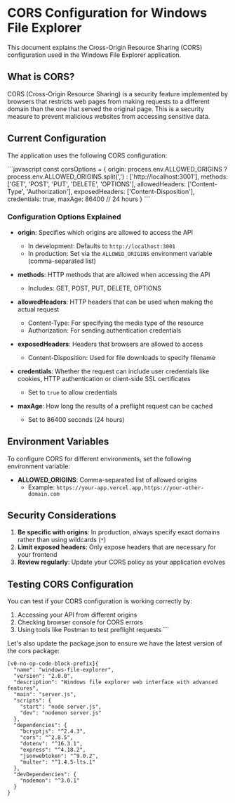 # CORS Configuration for Windows File Explorer

This document explains the Cross-Origin Resource Sharing (CORS) configuration used in the Windows File Explorer application.

## What is CORS?

CORS (Cross-Origin Resource Sharing) is a security feature implemented by browsers that restricts web pages from making requests to a different domain than the one that served the original page. This is a security measure to prevent malicious websites from accessing sensitive data.

## Current Configuration

The application uses the following CORS configuration:

\`\`\`javascript
const corsOptions = {
  origin: process.env.ALLOWED_ORIGINS ? process.env.ALLOWED_ORIGINS.split(',') : ['http://localhost:3001'],
  methods: ['GET', 'POST', 'PUT', 'DELETE', 'OPTIONS'],
  allowedHeaders: ['Content-Type', 'Authorization'],
  exposedHeaders: ['Content-Disposition'],
  credentials: true,
  maxAge: 86400 // 24 hours
}
\`\`\`

### Configuration Options Explained

- **origin**: Specifies which origins are allowed to access the API
  - In development: Defaults to `http://localhost:3001`
  - In production: Set via the `ALLOWED_ORIGINS` environment variable (comma-separated list)
  
- **methods**: HTTP methods that are allowed when accessing the API
  - Includes: GET, POST, PUT, DELETE, OPTIONS

- **allowedHeaders**: HTTP headers that can be used when making the actual request
  - Content-Type: For specifying the media type of the resource
  - Authorization: For sending authentication credentials

- **exposedHeaders**: Headers that browsers are allowed to access
  - Content-Disposition: Used for file downloads to specify filename

- **credentials**: Whether the request can include user credentials like cookies, HTTP authentication or client-side SSL certificates
  - Set to `true` to allow credentials

- **maxAge**: How long the results of a preflight request can be cached
  - Set to 86400 seconds (24 hours)

## Environment Variables

To configure CORS for different environments, set the following environment variable:

- **ALLOWED_ORIGINS**: Comma-separated list of allowed origins
  - Example: `https://your-app.vercel.app,https://your-other-domain.com`

## Security Considerations

1. **Be specific with origins**: In production, always specify exact domains rather than using wildcards (`*`)
2. **Limit exposed headers**: Only expose headers that are necessary for your frontend
3. **Review regularly**: Update your CORS policy as your application evolves

## Testing CORS Configuration

You can test if your CORS configuration is working correctly by:

1. Accessing your API from different origins
2. Checking browser console for CORS errors
3. Using tools like Postman to test preflight requests
\`\`\`

Let's also update the package.json to ensure we have the latest version of the cors package:

```typescriptreact file="package.json"
[v0-no-op-code-block-prefix]{
  "name": "windows-file-explorer",
  "version": "2.0.0",
  "description": "Windows file explorer web interface with advanced features",
  "main": "server.js",
  "scripts": {
    "start": "node server.js",
    "dev": "nodemon server.js"
  },
  "dependencies": {
    "bcryptjs": "^2.4.3",
    "cors": "^2.8.5",
    "dotenv": "^16.3.1",
    "express": "^4.18.2",
    "jsonwebtoken": "^9.0.2",
    "multer": "^1.4.5-lts.1"
  },
  "devDependencies": {
    "nodemon": "^3.0.1"
  }
}
